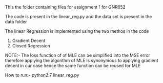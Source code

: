 This the folder containing files for assignment 1 for GNR652

The code is present in the linear_reg.py
and the data set is present in the data folder

The linear Regression is implemented using the two methos in the code
1) Gradient Decent
2) Closed Regression

NOTE:- The loss function of of MLE can be simplified into the MSE error therefore applying the algorithm of MLE is synonymous to applying gradient decent in our case hence the same function can be reused for MLE

How to run:-
    python2.7 linear_reg.py

